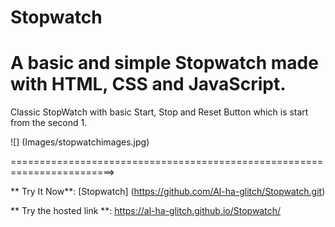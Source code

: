 # Stopwatch
# A basic and simple Stopwatch made with HTML, CSS and JavaScript.

Classic StopWatch with basic Start, Stop and Reset Button which is start from the second 1.

![] (Images/stopwatchimages.jpg)

========================================================================>

** Try It Now**: [Stopwatch] (https://github.com/Al-ha-glitch/Stopwatch.git)

** Try the hosted link **: https://al-ha-glitch.github.io/Stopwatch/
